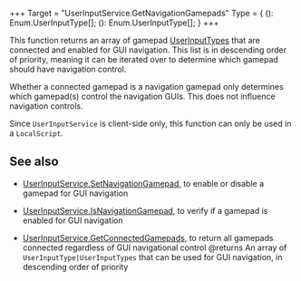 +++
Target = "UserInputService.GetNavigationGamepads"
Type = { (): Enum.UserInputType[]; (): Enum.UserInputType[]; }
+++

This function returns an array of gamepad [UserInputTypes](https://developer.roblox.com/search#stq=UserInputType) that are connected and enabled for GUI navigation. This list is in descending order of priority, meaning it can be iterated over to determine which gamepad should have navigation control.Whether a connected gamepad is a navigation gamepad only determines which gamepad(s) control the navigation GUIs. This does not influence navigation controls.Since `UserInputService` is client-side only, this function can only be used in a `LocalScript`.## See also - [UserInputService.SetNavigationGamepad](https://developer.roblox.com/api-reference/function/UserInputService/SetNavigationGamepad), to enable or disable a gamepad for GUI navigation - [UserInputService.IsNavigationGamepad](https://developer.roblox.com/api-reference/function/UserInputService/IsNavigationGamepad), to verify if a gamepad is enabled for GUI navigation - [UserInputService.GetConnectedGamepads](https://developer.roblox.com/api-reference/function/UserInputService/GetConnectedGamepads), to return all gamepads connected regardless of GUI navigational control@returns An array of `UserInputType|UserInputTypes` that can be used for GUI navigation, in descending order of priority